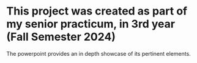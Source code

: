 # This project was created as part of my senior practicum, in 3rd year (Fall Semester 2024) 
The powerpoint provides an in depth showcase of its pertinent elements.
